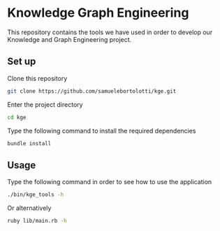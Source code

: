 # Knowledge Graph Engineering

This repository contains the tools we have used in order to develop our Knowledge and Graph Engineering project.

## Set up

Clone this repository

```bash
git clone https://github.com/samuelebortolotti/kge.git
```

Enter the project directory

```bash
cd kge
```

Type the following command to install the required dependencies

```bash
bundle install
```

## Usage

Type the following command in order to see how to use the application

```bash
./bin/kge_tools -h
```
Or alternatively

```bash
ruby lib/main.rb -h
```
